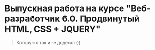 # Выпускная работа на курсе "Веб-разработчик 6.0. Продвинутый HTML, CSS + JQUERY"

> Которую я так и не доделал :))
